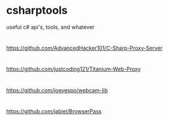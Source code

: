 # csharptools
useful c# api's, tools, and whatever

#
https://github.com/AdvancedHacker101/C-Sharp-Proxy-Server
#
https://github.com/justcoding121/Titanium-Web-Proxy
#
https://github.com/joeyespo/webcam-lib
#
https://github.com/jabiel/BrowserPass
